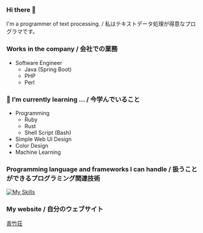 ### Hi there 🌾

I'm a programmer of text processing. / 私はテキストデータ処理が得意なプログラマです。

### Works in the company / 会社での業務

- Software Engineer
    - Java (Spring Boot)
    - PHP
    - Perl

### 🌱 I’m currently learning ... / 今学んでいること

- Programming
    - Ruby
    - Rust
    - Shell Script (Bash)
- Simple Web UI Design
- Color Design
- Machine Learning

### Programming language and frameworks I can handle / 扱うことができるプログラミング関連技術

[![My Skills](https://skillicons.dev/icons?i=bash,c,cpp,crystal,js,html,css,aws,docker,ai,java,latex,linux,md,mongodb,mysql,perl,php,py,r,regex,ruby,rust,spring,sqlite,scala,vue)](https://skillicons.dev)

### My website / 自分のウェブサイト

[青竹荘](https://aotake91.net)

<!--
**mugi-grainp/mugi-grainp** is a ✨ _special_ ✨ repository because its `README.md` (this file) appears on your GitHub profile.

Here are some ideas to get you started:

- 🔭 I’m currently working on ...
- 🌱 I’m currently learning ...
- 👯 I’m looking to collaborate on ...
- 🤔 I’m looking for help with ...
- 💬 Ask me about ...
- 📫 How to reach me: ...
- 😄 Pronouns: ...
- ⚡ Fun fact: ...
-->
